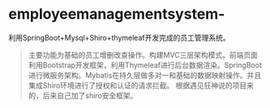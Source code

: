 # employeemanagementsystem-
利用SpringBoot+Mysql+Shiro+thymeleaf开发完成的员工管理系统。
> 主要功能为基础的员工增删改查操作。构建MVC三层架构模式。前端页面利用Bootstrap开发框架，利用Thymeleaf进行后台数据渲染。SpringBoot进行微服务架构。Mybatis在持久层做多对一和基础的数据映射操作。并且集成Shiro环境进行了授权和认证的请求拦截。
> 根据遇见狂神说的项目来的，后来自己加了shiro安全框架。
